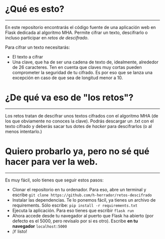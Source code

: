 # ¿Qué es esto?
---
En este repositorio encontrarás el código fuente de una aplicación web en Flask dedicada al algoritmo MHA. Permite cifrar un texto, descifrarlo o incluso participar en *retos de descifrado*.

Para cifrar un texto necesitarás:
- El texto a cifrar
- Una clave, que ha de ser una cadena de texto de, idealmente, alrededor de 26 caracteres. Ten en cuenta que claves muy cortas pueden comprometer la seguridad de tu cifrado. Es por eso que se lanza una excepción en caso de que sea de longitud menor a 10.

# ¿De qué va eso de "los retos"?
---
Los retos tratan de descifrar unos textos cifrados con el algoritmo MHA (de los que obviamente no conoces la clave). Podrás descargar un .txt con el texto cifrado y deberás sacar tus dotes de *hacker* para descifrarlos (o al menos intentarlo.)

# Quiero probarlo ya, pero no sé qué hacer para ver la web.
---
Es muy fácil, solo tienes que seguir estos pasos:
- Clonar el repositorio en tu ordenador. Para eso, abre un terminal y escribe ```git clone https://github.com/h-herrador/retos-descifrado```
- Instalar las dependencias. Te lo ponemos fácil, ya tienes un archivo de requirements. Sólo escribe: ```pip install -r requirements.txt```
- Ejecuta la aplicación. Para eso tienes que escribir ```flask run```
- Ahora accede desde tu navegador al puerto que Flask ha abierto (por defecto es el 5000, pero revísalo por si es otro). Escribe **en tu navegador** ```localhost:5000```
- ¡Y listo!

